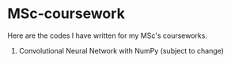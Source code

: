 # MSc-coursework
Here are the codes I have written for my MSc's courseworks.
1. Convolutional Neural Network with NumPy (subject to change)
